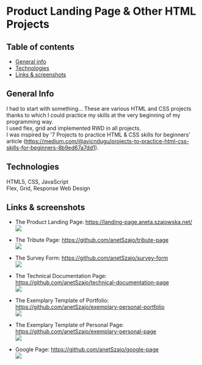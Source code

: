 # Product Landing Page & Other HTML Projects

## Table of contents
* [General info](#general-info)
* [Technologies](#technologies)
* [Links & screenshots](#links)

## General Info
I had to start with something...
These are various HTML and CSS projects thanks to which I could practice my skills at the very beginning of my programming way. \
I used flex, grid and implemented RWD in all projects. \
I was inspired by '7 Projects to practice HTML & CSS skills for beginners' article (https://medium.com/@avicndugu/projects-to-practice-html-css-skills-for-beginners-8b9ed67a7dd1).

## Technologies
HTML5, CSS, JavaScript \
Flex, Grid, Response Web Design

## Links & screenshots

* The Product Landing Page: https://landing-page.aneta.szajowska.net/ \
  <img src="screenshots/landing-page.png">
  
* The Tribute Page: https://github.com/anetSzajo/tribute-page \
  <img src="screenshots/tributePage.png">
  
* The Survey Form: https://github.com/anetSzajo/survey-form \
  <img src="screenshots/surveyForm.png">
  
* The Technical Documentation Page: https://github.com/anetSzajo/technical-documentation-page \
  <img src="screenshots/technicalDocumentation.png">
  
* The Exemplary Template of Portfolio: https://github.com/anetSzajo/exemplary-personal-portfolio \
  <img src="screenshots/personalPortfolio.png">
  
* The Exemplary Template of Personal Page: https://github.com/anetSzajo/exemplary-personal-page \
  <img src="screenshots/personalPage.png">
  
* Google Page: https://github.com/anetSzajo/google-page \
  <img src="screenshots/googlePage.png">